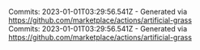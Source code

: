 Commits: 2023-01-01T03:29:56.541Z - Generated via https://github.com/marketplace/actions/artificial-grass
<br>
Commits: 2023-01-01T03:29:56.541Z - Generated via https://github.com/marketplace/actions/artificial-grass
<br>
